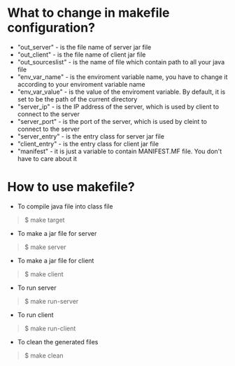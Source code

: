# What to change in makefile configuration?
* "out_server" - is the file name of server jar file
* "out_client" - is the file name of client jar file
* "out_sourceslist" - is the name of file which contain path to all your java file
* "env_var_name" - is the enviroment variable name, you have to change it according to your enviroment variable name
* "env_var_value" - is the value of the enviroment variable. By default, it is set to be the path of the current directory
* "server_ip" - is the IP address of the server, which is used by client to connect to the server
* "server_port" - is the port of the server, which is used by cleint to connect to the server
* "server_entry" - is the entry class for server jar file
* "client_entry" - is the entry class for client jar file
* "manifest" - it is just a variable to contain MANIFEST.MF file. You don't have to care about it
# How to use makefile?
* To compile java file into class file 
> $ make target
* To make a jar file for server
> $ make server
* To make a jar file for client
> $ make client
* To run server
> $ make run-server
* To run client
> $ make run-client
* To clean the generated files
> $ make clean
